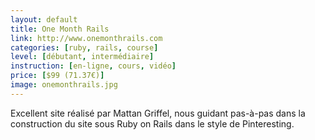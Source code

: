 ```yaml
---
layout: default
title: One Month Rails
link: http://www.onemonthrails.com
categories: [ruby, rails, course]
level: [débutant, intermédiaire]
instruction: [en-ligne, cours, vidéo]
price: [$99 (71.37€)]
image: onemonthrails.jpg
---
```


Excellent site réalisé par Mattan Griffel, nous guidant pas-à-pas dans la construction du site sous Ruby on Rails dans le style de Pinteresting.
